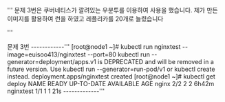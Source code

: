 '''
문제 3번은 쿠버네티스가 깔려있는 우분투를 이용하여 사용을 했습니다.
제가 만든 이미지를 활용하여 런을 하였고 레플리카를 20개로 늘렸습니다

'''


문제 3번 ------------''' [root@node1 ~]# kubectl run nginxtest --image=euisoo413/nginxtest --port=80 kubectl run --generator=deployment/apps.v1 is DEPRECATED and will be removed in a future version. Use kubectl run --generator=run-pod/v1 or kubectl create instead. deployment.apps/nginxtest created [root@node1 ~]# kubectl get deploy NAME READY UP-TO-DATE AVAILABLE AGE nginx 2/2 2 2 6h42m nginxtest 1/1 1 1 21s -------------'''
